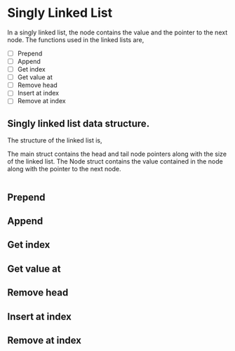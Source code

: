 # Singly Linked List
In a singly linked list, the node contains the value and the pointer to the next node. The functions used in the linked lists are,

- [ ] Prepend
- [ ] Append
- [ ] Get index
- [ ] Get value at
- [ ] Remove head
- [ ] Insert at index
- [ ] Remove at index

## Singly linked list data structure.
The structure of the linked list is,

The main struct contains the head and tail node pointers along with the size of the linked list. The Node struct contains the value contained in the node along with the pointer
to the next node.
```c
```
## Prepend
## Append
## Get index
## Get value at
## Remove head
## Insert at index
## Remove at index
